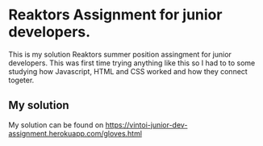 # Reaktors Assignment for junior developers.


This is my solution Reaktors summer position assingment for junior developers. This was first time trying anything like this so I had to to some studying how Javascript, HTML and CSS worked and how they connect togeter. 

## My solution
My solution can be found on https://vintoi-junior-dev-assignment.herokuapp.com/gloves.html

